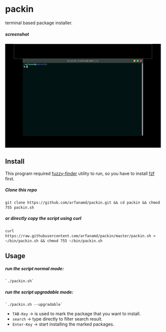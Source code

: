 # packin
terminal based package installer.

##### screenshot
![screenshot_1](./screenshot/scr.gif)

## Install
This program required [fuzzy-finder](https://github.com/junegunn/fzf) utility to run, so you have to install [fzf](https://github.com/junegunn/fzf) first.

##### Clone this repo
```
git clone https://github.com/arfanamd/packin.git && cd packin && chmod 755 packin.sh
```

##### or directly copy the script using curl
```
curl https://raw.githubusercontent.com/arfanamd/packin/master/packin.sh > ~/bin/packin.sh && chmod 755 ~/bin/packin.sh
```

## Usage
##### run the script normal mode: 
    `./packin.sh`
##### run the script upgradable mode:
    `./packin.sh --upgradable`

* `TAB-Key` -> is used to mark the package that you want to install.
* `search` -> type directly to filter search result.
* `Enter-Key` -> start installing the marked packages.
